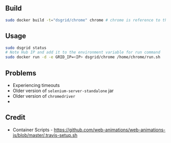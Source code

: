 
## Build

```bash
sudo docker build -t="dsgrid/chrome" chrome # chrome is reference to this directory
```
## Usage
```bash
sudo dsgrid status
# Note Hub IP and add it to the environment variable for run command
sudo docker run -d -e GRID_IP=<IP> dsgrid/chrome /home/chrome/run.sh
```

## Problems

* Experiencing timeouts
* Older version of `selenium-server-standalone` jar
* Older version of `chromedriver`
*


## Credit

* Container Scripts - https://github.com/web-animations/web-animations-js/blob/master/.travis-setup.sh
